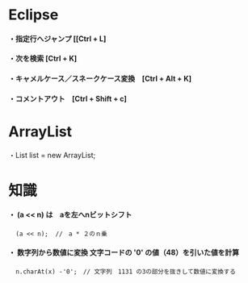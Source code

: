 # Eclipse

#### ・指定行へジャンプ [[Ctrl + L]  
#### ・次を検索         [Ctrl + K]  
#### ・キャメルケース／スネークケース変換　[Ctrl + Alt + K]  
#### ・コメントアウト　[Ctrl + Shift + c]  

# ArrayList  
・List<String> list = new ArrayList<String>;  
  

# 知識    
#### **・ (a << n) は　aを左へnビットシフト**
      (a << n);  //　a * ２のｎ乗
  

#### ・ 数字列から数値に変換  文字コードの '0' の値（48）を引いた値を計算
      n.charAt(x) -'0';　// 文字列　1131 の3の部分を抜きして数値に変換する 
  


